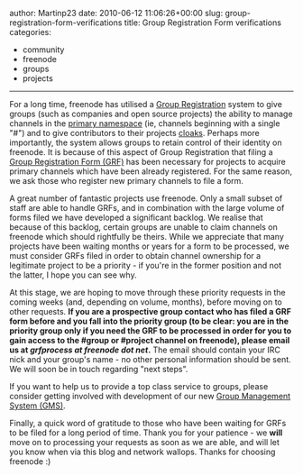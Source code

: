 author: Martinp23
date: 2010-06-12 11:06:26+00:00
slug: group-registration-form-verifications
title: Group Registration Form verifications
categories:
- community
- freenode
- groups
- projects
---

For a long time, freenode has utilised a [Group Registration](http://freenode.net/group_registration.shtml) system to give groups (such as companies and open source projects) the ability to manage channels in the [primary namespace](http://freenode.net/policy.shtml#channelnaming) (ie, channels beginning with a single "#") and to give contributors to their projects [cloaks](http://freenode.net/faq.shtml#cloaks). Perhaps more importantly, the system allows groups to retain control of their identity on freenode. It is because of this aspect of Group Registration that filing a [Group Registration Form (GRF)](http://freenode.net/group_registration_form.php) has been necessary for projects to acquire primary channels which have been already registered. For the same reason, we ask those who register new primary channels to file a form.



A great number of fantastic projects use freenode. Only a small subset of staff are able to handle GRFs, and in combination with the large volume of forms filed we have developed a significant backlog. We realise that because of this backlog, certain groups are unable to claim channels on freenode which should rightfully be theirs. While we appreciate that many projects have been waiting months or years for a form to be processed, we must consider GRFs filed in order to obtain channel ownership for a legitimate project to be a priority - if you're in the former position and not the latter, I hope you can see why.



At this stage, we are hoping to move through these priority requests in the coming weeks (and, depending on volume, months), before moving on to other requests. **If you are a prospective group contact who has filed a GRF form before and you fall into the priority group (to be clear: you are in the priority group only if you need the GRF to be processed in order for you to gain access to the #group or #project channel on freenode), please email us at **_**grfprocess at freenode dot net**_**.** The email should contain your IRC nick and your group's name - no other personal information should be sent. We will soon be in touch regarding "next steps".



If you want to help us to provide a top class service to groups, please consider getting involved with development of our new [Group Management System (GMS)](http://freenode.net/gms.shtml).



Finally, a quick word of gratitude to those who have been waiting for GRFs to be filed for a long period of time. Thank you for your patience - we **will** move on to processing your requests as soon as we are able, and will let you know when via this blog and network wallops. Thanks for choosing freenode :)

